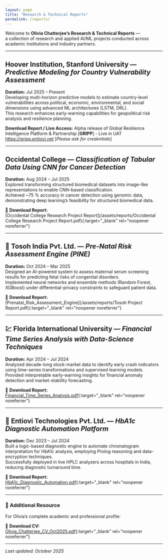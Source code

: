 ```yaml
---
layout: page
title: "Research & Technical Reports"
permalink: /reports/
---
```


Welcome to **Olivia Chatterjee’s Research & Technical Reports** —  
a collection of research and applied AI/ML projects conducted across academic institutions and industry partners.  

---

## Hoover Institution, Stanford University — *Predictive Modeling for Country Vulnerability Assessment*
**Duration:** Jul 2025 – Present  
Developing multi-horizon predictive models to estimate country-level vulnerabilities across political, economic, environmental, and social dimensions using advanced ML architectures (LSTM, DRL).  
This research enhances early-warning capabilities for geopolitical risk analysis and resilience planning.

**Download Report / Live Access:** 
Alpha release of Global Resilience Intelligence Platform & Partnership [**GRIPP**] - Live in UAT 
https://gripp.entiovi.net [_Please ask for credentials_]

---

## Occidental College — *Classification of Tabular Data Using CNN for Cancer Detection*
**Duration:** Aug 2024 – Jul 2025  
Explored transforming structured biomedical datasets into image-like representations to enable CNN-based classification.  
Achieved ~75 % accuracy in cancer detection using genomic data, demonstrating deep learning’s feasibility for structured biomedical data.

📄 **Download Report:**  
[Occidental College Research Project Report](/assets/reports/Occidental College Research Project Report.pdf){:target="_blank" rel="noopener noreferrer"}

---

## 🤰 Tosoh India Pvt. Ltd. — *Pre-Natal Risk Assessment Engine (PINE)*
**Duration:** Oct 2024 – Mar 2025  
Designed an AI-powered system to assess maternal serum screening results for predicting fetal risks of congenital disorders.  
Implemented neural networks and ensemble methods (Random Forest, XGBoost) under differential-privacy constraints to safeguard patient data.

📄 **Download Report:**  
[Prenatal_Risk_Assessment_Engine](/assets/reports/Tosoh Project Report.pdf){:target="_blank" rel="noopener noreferrer"}

---

## 💹 Florida International University — *Financial Time Series Analysis with Data-Science Techniques*
**Duration:** Apr 2024 – Jul 2024  
Analyzed decade-long stock-market data to identify early crash indicators using time-series transformations and supervised learning models.  
Provided interpretable early-warning insights for financial anomaly detection and market-stability forecasting.

📄 **Download Report:**  
[Financial_Time_Series_Analysis.pdf](/assets/reports/Financial_Time_Series_Analysis.pdf){:target="_blank" rel="noopener noreferrer"}

---

## 🧪 Entiovi Technologies Pvt. Ltd. — *HbA1c Diagnostic Automation Platform*
**Duration:** Dec 2023 – Jul 2024  
Built a logic-based diagnostic engine to automate chromatogram interpretation for HbA1c analysis, employing Prolog reasoning and data-encryption techniques.  
Successfully deployed in live HPLC analyzers across hospitals in India, reducing diagnostic turnaround time.

📄 **Download Report:**  
[HbA1c_Diagnostic_Automation.pdf](/assets/reports/HbA1c_Diagnostic_Automation.pdf){:target="_blank" rel="noopener noreferrer"}

---

### 📘 Additional Resource
For Olivia’s complete academic and professional profile:

📄 **Download CV:**  
[Olivia_Chatterjee_CV_Oct2025.pdf](/assets/reports/Olivia_Chatterjee_CV_Oct2025.pdf){:target="_blank" rel="noopener noreferrer"}

---

_Last updated: October 2025_
